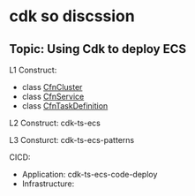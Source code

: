 # cdk so discssion

## Topic: Using Cdk to deploy ECS
L1 Construct: 

- class [CfnCluster](https://docs.aws.amazon.com/cdk/api/v2/docs/aws-cdk-lib.aws_ecs.CfnCluster.html)
- class [CfnService](https://docs.aws.amazon.com/cdk/api/v2/docs/aws-cdk-lib.aws_ecs.CfnService.html)
- class [CfnTaskDefinition](https://docs.aws.amazon.com/cdk/api/v2/docs/aws-cdk-lib.aws_ecs.CfnTaskDefinition.html)

L2 Construct: cdk-ts-ecs

L3 Consturct: cdk-ts-ecs-patterns

CICD: 

* Application: cdk-ts-ecs-code-deploy
* Infrastructure: 
